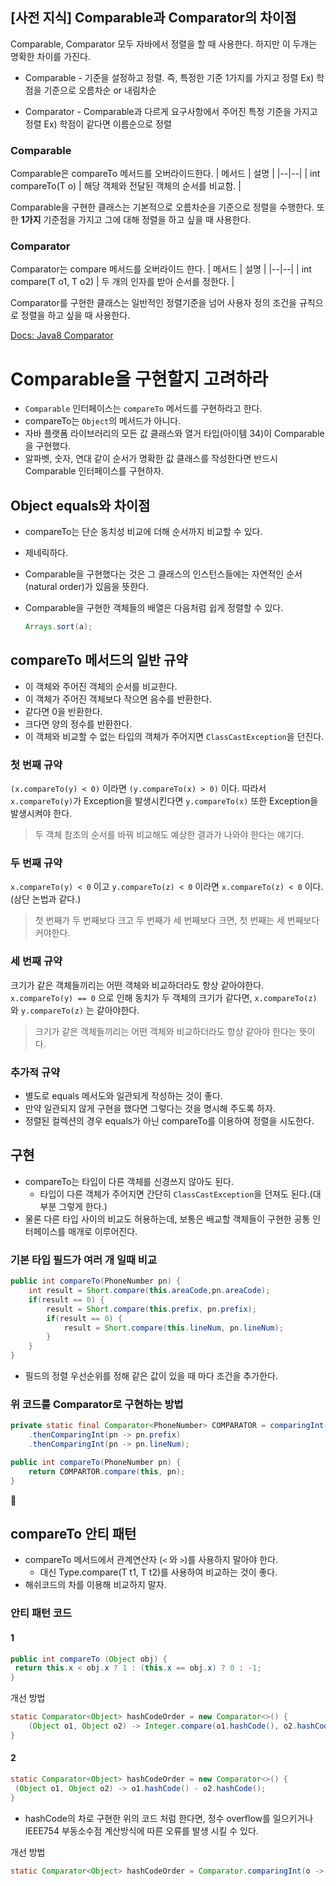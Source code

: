 ## [사전 지식] Comparable과 Comparator의 차이점

Comparable, Comparator 모두 자바에서 정렬을 할 때 사용한다. 하지만 이 두개는 명확한 차이를 가진다. 

- Comparable - 기준을 설정하고 정렬. 즉, 특정한 기준 1가지를 가지고 정렬 Ex) 학점을 기준으로 오름차순 or 내림차순

-  Comparator - Comparable과 다르게 요구사항에서 주어진 특정 기준을 가지고 정렬 Ex) 학점이 같다면 이름순으로 정렬

### Comparable

Comparable은 compareTo 메서드를 오버라이드한다.
| 메서드 | 설명 |
|--|--|
| int compareTo(T o) | 해당 객체와 전달된 객체의 순서를 비교함. |

Comparable을 구현한 클래스는 기본적으로 오름차순을 기준으로 정렬을 수행한다. 또한 **1가지** 기준점을 가지고 그에 대해 정렬을 하고 싶을 때 사용한다.

### Comparator

Comparator는 compare 메서드를 오버라이드 한다.
| 메서드 | 설명 |
|--|--|
| int compare(T o1, T o2) | 두 개의 인자를 받아 순서를 정한다. |

Comparator를 구현한 클래스는 일반적인 정렬기준을 넘어 사용자 정의 조건을 규칙으로 정렬을 하고 싶을 때 사용한다.

[Docs: Java8 Comparator](https://docs.oracle.com/javase/8/docs/api/java/util/Comparator.html)



# Comparable을 구현할지 고려하라

- `Comparable` 인터페이스는 `compareTo` 메서드를 구현하라고 한다.
- compareTo는 `Object`의 메서드가 아니다.
- 자바 플랫폼 라이브러리의 모든 값 클래스와 열거 타입(아이템 34)이 Comparable을 구현했다.
- 알파벳, 숫자, 연대 같이 순서가 명확한 값 클래스를 작성한다면 반드시 Comparable 인터페이스를 구현하자.

## Object equals와 차이점

- compareTo는 단순 동치성 비교에 더해 순서까지 비교할 수 있다.
- 제네릭하다.
- Comparable을 구현했다는 것은 그 클래스의 인스턴스들에는 자연적인 순서(natural order)가 있음을 뜻한다.
- Comparable을 구현한 객체들의 배열은 다음처럼 쉽게 정렬할 수 있다.

	```java
	Arrays.sort(a);
	```
	
## compareTo 메서드의 일반 규약

- 이 객체와 주어진 객체의 순서를 비교한다.
- 이 객체가 주어진 객체보다 작으면 음수를 반환한다.
- 같다면 0을 반환한다.
- 크다면 양의 정수를 반환한다.
- 이 객체와 비교할 수 없는 타입의 객체가 주어지면 `ClassCastException`을 던진다.

### 첫 번째 규약
`(x.compareTo(y) < 0)`  이라면  `(y.compareTo(x) > 0)`  이다.  따라서  `x.compareTo(y)`가 Exception을 발생시킨다면 `y.compareTo(x)`  또한 Exception을 발생시켜야 한다.

> 두 객체 참조의 순서를 바꿔 비교해도 예상한 결과가 나와야 한다는 얘기다.
    
### 두 번째 규약
`x.compareTo(y) < 0`  이고  `y.compareTo(z) < 0`  이라면  `x.compareTo(z) < 0`  이다. (삼단 논법과 같다.)

> 첫 번째가 두 번째보다 크고 두 번째가 세 번째보다 크면, 첫 번째는 세 번째보다 커야한다.
    
### 세 번째 규약
크기가 같은 객체들끼리는 어떤 객체와 비교하더라도 항상 같아야한다. `x.compareTo(y) == 0`  으로 인해 동치가 두 객체의 크기가 같다면, `x.compareTo(z)`  와  `y.compareTo(z)`  는 같아야한다.

> 크기가 같은 객체들끼리는 어떤 객체와 비교하더라도 항상 같아야 한다는 뜻이다.

### 추가적 규약
-   별도로 equals 메서도와 일관되게 작성하는 것이 좋다.
- 만약 일관되지 않게 구현을 했다면 그렇다는 것을 명시해 주도록 하자.
- 정렬된 컬렉션의 경우 equals가 아닌 compareTo를 이용하여 정렬을 시도한다.

## 구현

- compareTo는 타입이 다른 객체를 신경쓰지 않아도 된다.
	- 타입이 다른 객체가 주어지면 간단히 `ClassCastException`을 던져도 된다.(대부분 그렇게 한다.)
- 물론 다른 타입 사이의 비교도 허용하는데, 보통은 배교할 객체들이 구현한 공통 인터페이스를 매개로 이루어진다.

### 기본 타입 필드가 여러 개 일때 비교
```java
public int compareTo(PhoneNumber pn) {
	int result = Short.compare(this.areaCode,pn.areaCode);
	if(result == 0) {
		result = Short.compare(this.prefix, pn.prefix);
		if(result == 0) {
			result = Short.compare(this.lineNum, pn.lineNum);  
		}  
	}  
}
```

- 필드의 정렬 우선순위를 정해 같은 값이 있을 때 마다 조건을 추가한다.

### 위 코드를 Comparator로 구현하는 방법
```java
private static final Comparator<PhoneNumber> COMPARATOR = comparingInt((PhoneNumber pn) -> pn.areaCode)
	.thenComparingInt(pn -> pn.prefix)
	.thenComparingInt(pn -> pn.lineNum);

public int compareTo(PhoneNumber pn) {
	return COMPARTOR.compare(this, pn);
}
```



## compareTo 안티 패턴

- compareTo 메서드에서 관계연산자 (`<` 와 `>`)를 사용하지 말아야 한다.
	- 대신 Type.compare(T t1, T t2)를 사용하여 비교하는 것이 좋다.
- 해쉬코드의 차를 이용해 비교하지 말자.

### 안티 패턴 코드

#### 1

```java
public int compareTo (Object obj) {  
 return this.x < obj.x ? 1 : (this.x == obj.x) ? 0 : -1;  
}
```

개선 방법

```java
static Comparator<Object> hashCodeOrder = new Comparator<>() {
	(Object o1, Object o2) -> Integer.compare(o1.hashCode(), o2.hashCode())  
}
```

#### 2

```java
static Comparator<Object> hashCodeOrder = new Comparator<>() {  
 (Object o1, Object o2) -> o1.hashCode() - o2.hashCode();  
}
```

- hashCode의 차로 구현한 위의 코드 처럼 한다면, 정수 overflow를 일으키거나 IEEE754 부동소수점 계산방식에 따른 오류를 발생 시킬 수 있다.

개선 방법

```java
static Comparator<Object> hashCodeOrder = Comparator.comparingInt(o -> o.hashCode());
```